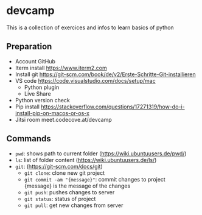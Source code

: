 # devcamp
This is a collection of exercices and infos to learn basics of python

## Preparation
- Account GitHub 
- Iterm install https://www.iterm2.com 
- Install git https://git-scm.com/book/de/v2/Erste-Schritte-Git-installieren 
- VS code https://code.visualstudio.com/docs/setup/mac 
    - Python plugin
    - Live Share
- Python version check
- Pip install https://stackoverflow.com/questions/17271319/how-do-i-install-pip-on-macos-or-os-x 
- Jitsi room meet.codecove.at/devcamp

## Commands
- `pwd`: shows path to current folder (https://wiki.ubuntuusers.de/pwd/)
- `ls`: list of folder content (https://wiki.ubuntuusers.de/ls/)
- `git`: (https://git-scm.com/docs/git)
    - `git clone`: clone new git project
    - `git commit -am "{message}"`: commit changes to project {message} is the message of the changes
    - `git push`: pushes changes to server
    - `git status`: status of project
    - `git pull`: get new changes from server
